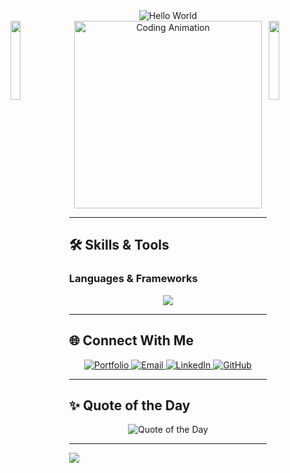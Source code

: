 <div align="center">
  <img src="https://raw.githubusercontent.com/sagar-viradiya/sagar-viradiya/master/resources/banner.png" alt="Hello World">
</div>

<img align="left" src="https://user-images.githubusercontent.com/65187002/144930161-2f783401-8d27-4fdf-a2f7-cc0ba32f1f1f.gif" width="18%" style="display:inline;">
<img align="right" src="https://user-images.githubusercontent.com/65187002/144930161-2f783401-8d27-4fdf-a2f7-cc0ba32f1f1f.gif" width="18%" style="display:inline;">

<div align="center">
  <a href="https://prashid.me" target="_blank">
   <img src="https://media3.giphy.com/media/qgQUggAC3Pfv687qPC/giphy.gif" alt="Coding Animation" width="300" />
  </a>
</div>

---


## 🛠️ **Skills & Tools**

### **Languages & Frameworks**
<div align="center">
  <img src="https://skillicons.dev/icons?i=html,css,javascript,react,java,angular,nextjs,nodejs,tailwind,bootstrap,vue,php,mysql" />
</div>



</div>

---




## 🌐 **Connect With Me**

<div align="center">
  <a href="https://prashid.me" target="_blank">
    <img src="https://img.shields.io/badge/Portfolio-%230A66C2.svg?style=for-the-badge&logo=firefox&logoColor=white" alt="Portfolio" />
  </a>
  <a href="mailto:yourname@email.com" target="_blank">
    <img src="https://img.shields.io/badge/Email-%23D14836.svg?style=for-the-badge&logo=gmail&logoColor=white" alt="Email" />
  </a>
  <a href="https://linkedin.com/in/yourprofile" target="_blank">
    <img src="https://img.shields.io/badge/LinkedIn-%230077B5.svg?style=for-the-badge&logo=linkedin&logoColor=white" alt="LinkedIn" />
  </a>
  <a href="https://github.com/prashid-dilshan" target="_blank">
    <img src="https://img.shields.io/badge/GitHub-%23181717.svg?style=for-the-badge&logo=github&logoColor=white" alt="GitHub" />
  </a>
</div>

---

## ✨ **Quote of the Day**
<div align="center">
  <img src="https://quotes-github-readme.vercel.app/api?type=horizontal&theme=radical" alt="Quote of the Day">
</div>

---


![](https://capsule-render.vercel.app/api?type=waving&color=gradient&height=120&section=footer)

